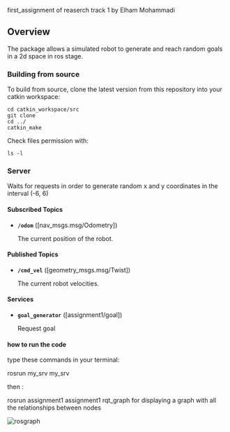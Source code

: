 first_assignment of reaserch track 1 by Elham Mohammadi 

## Overview

 The package allows a simulated robot to generate and reach random goals in a 2d space in ros stage.

### Building from source

To build from source, clone the latest version from this repository into your catkin workspace:

	cd catkin_workspace/src
	git clone 
	cd ../
	catkin_make


Check files permission with:
	
	ls -l


### Server

Waits for requests in order to generate random x and y coordinates in the interval (-6, 6)



#### Subscribed Topics

* **`/odom`** ([nav_msgs.msg/Odometry])

	The current position of the robot.

#### Published Topics

* **`/cmd_vel`** ([geometry_msgs.msg/Twist])

	The current robot velocities.

#### Services

* **`goal_generator`** ([assignment1/goal])

	Request goal
	
#### how to run the code

type these commands in your terminal:

rosrun my_srv my_srv

then :

rosrun assignment1 assignment1
rqt_graph for displaying a graph with all the relationships between nodes


![rosgraph](https://user-images.githubusercontent.com/77781922/115150623-bf2e9780-a058-11eb-9505-58a8d85e660a.png)
